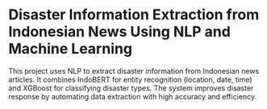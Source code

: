 # Disaster Information Extraction from Indonesian News Using NLP and Machine Learning
This project uses NLP to extract disaster information from Indonesian news articles. It combines IndoBERT for entity recognition (location, date, time) and XGBoost for classifying disaster types. The system improves disaster response by automating data extraction with high accuracy and efficiency.
